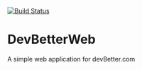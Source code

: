 [![Build Status](https://dev.azure.com/ardalis/DevBetterWeb/_apis/build/status/ardalis.DevBetterWeb?branchName=master)](https://dev.azure.com/ardalis/DevBetterWeb/_build/latest?definitionId=5&branchName=master)

# DevBetterWeb

A simple web application for devBetter.com
